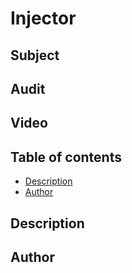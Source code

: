 # Injector

## Subject

## Audit

## Video

## Table of contents

-   [Description](#description)
-   [Author](#author)

## Description

## Author
